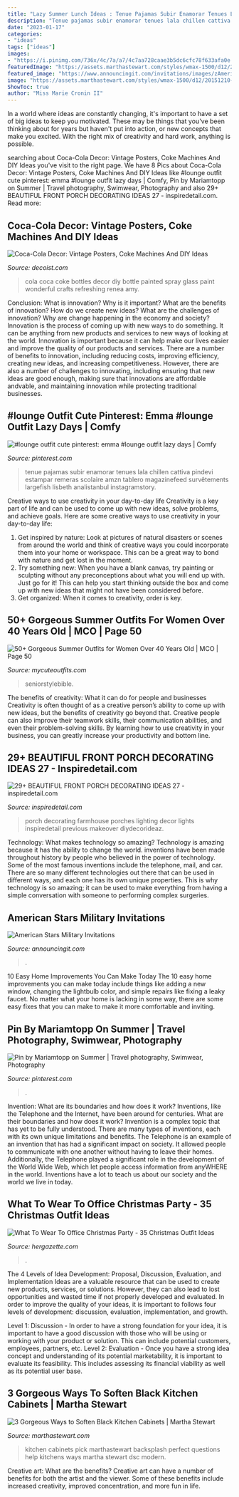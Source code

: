 ```yaml
---
title: "Lazy Summer Lunch Ideas : Tenue Pajamas Subir Enamorar Tenues Lala Chillen Cattiva Pindevi Estampar Remeras Scolaire Amzn Tablero Magazinefeed Survêtements Largefish Lisbeth Analistanbul Instagramstory"
description: "Tenue pajamas subir enamorar tenues lala chillen cattiva pindevi estampar remeras scolaire amzn tablero magazinefeed survêtements largefish lisbeth analistanbul instagramstory"
date: "2023-01-17"
categories:
- "ideas"
tags: ["ideas"]
images:
- "https://i.pinimg.com/736x/4c/7a/a7/4c7aa728caae3b5dc6cfc78f633afa0e.jpg"
featuredImage: "https://assets.marthastewart.com/styles/wmax-1500/d12/20151210-DSC/20151210-DSC_0090.jpg?itok=HDOe38Mj"
featured_image: "https://www.announcingit.com/invitations/images/zAmerican-Stars-Military-Retirement-Advancement-Invitations.jpg"
image: "https://assets.marthastewart.com/styles/wmax-1500/d12/20151210-DSC/20151210-DSC_0090.jpg?itok=HDOe38Mj"
ShowToc: true
author: "Miss Marie Cronin II"
---
```



In a world where ideas are constantly changing, it's important to have a set of big ideas to keep you motivated. These may be things that you've been thinking about for years but haven't put into action, or new concepts that make you excited. With the right mix of creativity and hard work, anything is possible.

	

		
searching about Coca-Cola Decor: Vintage Posters, Coke Machines And DIY Ideas you've visit to the right page. We have 8 Pics about Coca-Cola Decor: Vintage Posters, Coke Machines And DIY Ideas like #lounge outfit cute pinterest: emma #lounge outfit lazy days | Comfy, Pin by Mariamtopp on Summer | Travel photography, Swimwear, Photography and also 29+ BEAUTIFUL FRONT PORCH DECORATING IDEAS 27 - inspiredetail.com. Read more:
		
    
## Coca-Cola Decor: Vintage Posters, Coke Machines And DIY Ideas

<img loading=lazy src="http://cdn.decoist.com/wp-content/uploads/2014/05/Spray-painted-Coke-bottles-is-a-wonderful-DIY-project-idea.jpg" onerror="this.onerror=null;this.src='https://tse1.mm.bing.net/th?id=OIP.xbCmGuW4dyDkhmtB34i0IgHaKW&amp;pid=15.1';" alt="Coca-Cola Decor: Vintage Posters, Coke Machines And DIY Ideas">

_Source: decoist.com_

>cola coca coke bottles decor diy bottle painted spray glass paint wonderful crafts refreshing renea amy. 

	

Conclusion: What is innovation? Why is it important? What are the benefits of innovation? How do we create new ideas? What are the challenges of innovation? Why are change happening in the economy and society?
Innovation is the process of coming up with new ways to do something. It can be anything from new products and services to new ways of looking at the world. Innovation is important because it can help make our lives easier and improve the quality of our products and services. There are a number of benefits to innovation, including reducing costs, improving efficiency, creating new ideas, and increasing competitiveness. However, there are also a number of challenges to innovating, including ensuring that new ideas are good enough, making sure that innovations are affordable andvable, and maintaining innovation while protecting traditional businesses.

    
## #lounge Outfit Cute Pinterest: Emma #lounge Outfit Lazy Days | Comfy

<img loading=lazy src="https://i.pinimg.com/736x/e6/b9/91/e6b991e7b697417f6196b1aacae3d7fb.jpg" onerror="this.onerror=null;this.src='https://tse3.mm.bing.net/th?id=OIP.hqCNRvI7N19GHl1MrKatJAHaOq&amp;pid=15.1';" alt="#lounge outfit cute pinterest: emma #lounge outfit lazy days | Comfy">

_Source: pinterest.com_

>tenue pajamas subir enamorar tenues lala chillen cattiva pindevi estampar remeras scolaire amzn tablero magazinefeed survêtements largefish lisbeth analistanbul instagramstory. 

	

Creative ways to use creativity in your day-to-day life
Creativity is a key part of life and can be used to come up with new ideas, solve problems, and achieve goals. Here are some creative ways to use creativity in your day-to-day life:
1. Get inspired by nature: Look at pictures of natural disasters or scenes from around the world and think of creative ways you could incorporate them into your home or workspace. This can be a great way to bond with nature and get lost in the moment.
2. Try something new: When you have a blank canvas, try painting or sculpting without any preconceptions about what you will end up with. Just go for it! This can help you start thinking outside the box and come up with new ideas that might not have been considered before.
3. Get organized: When it comes to creativity, order is key.

    
## 50+ Gorgeous Summer Outfits For Women Over 40 Years Old | MCO | Page 50

<img loading=lazy src="https://mycuteoutfits.com/wp-content/uploads/2017/07/f8b9c83748deeb93b3fa7bbee9868faf.jpg" onerror="this.onerror=null;this.src='https://tse2.mm.bing.net/th?id=OIP.Brya3a0i7T8SNGN5GG9t4QHaJ4&amp;pid=15.1';" alt="50+ Gorgeous Summer Outfits for Women Over 40 Years Old | MCO | Page 50">

_Source: mycuteoutfits.com_

>seniorstylebible. 

	

The benefits of creativity: What it can do for people and businesses
Creativity is often thought of as a creative person’s ability to come up with new ideas, but the benefits of creativity go beyond that. Creative people can also improve their teamwork skills, their communication abilities, and even their problem-solving skills. By learning how to use creativity in your business, you can greatly increase your productivity and bottom line.

    
## 29+ BEAUTIFUL FRONT PORCH DECORATING IDEAS 27 - Inspiredetail.com

<img loading=lazy src="https://i0.wp.com/inspiredetail.com/wp-content/uploads/2019/01/29-BEAUTIFUL-FRONT-PORCH-DECORATING-IDEAS-27.jpg?fit=768%2C1153&amp;ssl=1" onerror="this.onerror=null;this.src='https://tse3.mm.bing.net/th?id=OIP.SQmoYd047YRTDLvcklKxfAHaLH&amp;pid=15.1';" alt="29+ BEAUTIFUL FRONT PORCH DECORATING IDEAS 27 - inspiredetail.com">

_Source: inspiredetail.com_

>porch decorating farmhouse porches lighting decor lights inspiredetail previous makeover diydecorideaz. 

	

Technology: What makes technology so amazing?
Technology is amazing because it has the ability to change the world. inventions have been made throughout history by people who believed in the power of technology. Some of the most famous inventions include the telephone, mail, and car. There are so many different technologies out there that can be used in different ways, and each one has its own unique properties. This is why technology is so amazing; it can be used to make everything from having a simple conversation with someone to performing complex surgeries.

    
## American Stars Military Invitations

<img loading=lazy src="https://www.announcingit.com/invitations/images/zAmerican-Stars-Military-Retirement-Advancement-Invitations.jpg" onerror="this.onerror=null;this.src='https://tse2.mm.bing.net/th?id=OIP.E3k8Vb5_JHOM0cHAbUuLvwAAAA&amp;pid=15.1';" alt="American Stars Military Invitations">

_Source: announcingit.com_

>. 

	

10 Easy Home Improvements You Can Make Today
The 10 easy home improvements you can make today include things like adding a new window, changing the lightbulb color, and simple repairs like fixing a leaky faucet. No matter what your home is lacking in some way, there are some easy fixes that you can make to make it more comfortable and inviting.

    
## Pin By Mariamtopp On Summer | Travel Photography, Swimwear, Photography

<img loading=lazy src="https://i.pinimg.com/736x/4c/7a/a7/4c7aa728caae3b5dc6cfc78f633afa0e.jpg" onerror="this.onerror=null;this.src='https://tse3.mm.bing.net/th?id=OIP.Z_ciW1nXdNr1CdlBRaWiVgHaKL&amp;pid=15.1';" alt="Pin by Mariamtopp on Summer | Travel photography, Swimwear, Photography">

_Source: pinterest.com_

>. 

	

Invention: What are its boundaries and how does it work?
Inventions, like the Telephone and the Internet, have been around for centuries. What are their boundaries and how does it work? Invention is a complex topic that has yet to be fully understood. There are many types of inventions, each with its own unique limitations and benefits. The Telephone is an example of an invention that has had a significant impact on society. It allowed people to communicate with one another without having to leave their homes. Additionally, the Telephone played a significant role in the development of the World Wide Web, which let people access information from anyWHERE in the world. Inventions have a lot to teach us about our society and the world we live in today.

    
## What To Wear To Office Christmas Party - 35 Christmas Outfit Ideas

<img loading=lazy src="https://www.hergazette.com/wp-content/uploads/2020/01/Stunning-Office-Christmas-Party-Outfit-Ideas-12-1.jpg" onerror="this.onerror=null;this.src='https://tse1.mm.bing.net/th?id=OIP.yWh7gYB1X5IWvl_vTwC6HAHaLH&amp;pid=15.1';" alt="What To Wear To Office Christmas Party - 35 Christmas Outfit Ideas">

_Source: hergazette.com_

>. 

	

The 4 Levels of Idea Development: Proposal, Discussion, Evaluation, and Implementation
Ideas are a valuable resource that can be used to create new products, services, or solutions. However, they can also lead to lost opportunities and wasted time if not properly developed and evaluated.
In order to improve the quality of your ideas, it is important to follows four levels of development: discussion, evaluation, implementation, and growth.

Level 1: Discussion - In order to have a strong foundation for your idea, it is important to have a good discussion with those who will be using or working with your product or solution. This can include potential customers, employees, partners, etc. Level 2: Evaluation - Once you have a strong idea concept and understanding of its potential marketability, it is important to evaluate its feasibility. This includes assessing its financial viability as well as its potential user base.

    
## 3 Gorgeous Ways To Soften Black Kitchen Cabinets | Martha Stewart

<img loading=lazy src="https://assets.marthastewart.com/styles/wmax-1500/d12/20151210-DSC/20151210-DSC_0090.jpg?itok=HDOe38Mj" onerror="this.onerror=null;this.src='https://tse1.mm.bing.net/th?id=OIP.tzB2Uh-xW3KQLNZNtGrlHgHaKh&amp;pid=15.1';" alt="3 Gorgeous Ways to Soften Black Kitchen Cabinets | Martha Stewart">

_Source: marthastewart.com_

>kitchen cabinets pick marthastewart backsplash perfect questions help kitchens ways martha stewart dsc modern. 

	

Creative art: What are the benefits?
Creative art can have a number of benefits for both the artist and the viewer. Some of these benefits include increased creativity, improved concentration, and more fun in life.

